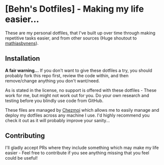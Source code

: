 # [Behn's Dotfiles] - Making my life easier...

These are my personal dotfiles, that I've built up over time through making repetitive tasks easier, and from other sources (Huge shoutout to [mathiasbynens](https://github.com/mathiasbynens/dotfiles)).

## Installation
**A fair warning...** If you don't want to give these dotfiles a try, you should probably fork this repo first, review the code within, and then remove/change anything you don't want/need.

As is stated in the license, no support is offered with these dotfiles - These work for me, but might not work out for you. Do your own research and testing before you blindly use code from GitHub.

These files are managed by [Chezmoi](https://www.chezmoi.io) which allows me to easily manage and deploy my dotfiles across any machine I use. I'd highly recommend you check it out as it will probably improve your sanity...

## Contributing
I'll gladly accept PRs where they include something which may make my life easier - Feel free to contribute if you see anything missing that you feel could be useful!
